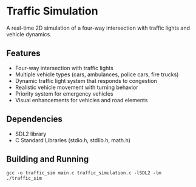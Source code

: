 # Traffic Simulation

A real-time 2D simulation of a four-way intersection with traffic lights and vehicle dynamics.

## Features

- Four-way intersection with traffic lights
- Multiple vehicle types (cars, ambulances, police cars, fire trucks)
- Dynamic traffic light system that responds to congestion
- Realistic vehicle movement with turning behavior
- Priority system for emergency vehicles
- Visual enhancements for vehicles and road elements

## Dependencies

- SDL2 library
- C Standard Libraries (stdio.h, stdlib.h, math.h)

## Building and Running

```
gcc -o traffic_sim main.c traffic_simulation.c -lSDL2 -lm
./traffic_sim
```

